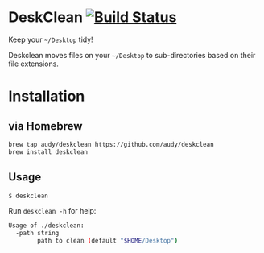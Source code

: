 # DeskClean [![Build Status](https://travis-ci.org/audy/deskclean.svg?branch=master)](https://travis-ci.org/audy/deskclean)

Keep your `~/Desktop` tidy!

Deskclean moves files on your `~/Desktop` to sub-directories based on their file extensions.

# Installation

## via Homebrew

```sh
brew tap audy/deskclean https://github.com/audy/deskclean
brew install deskclean
```

## Usage

```sh
$ deskclean
```

Run `deskclean -h` for help:

```sh
Usage of ./deskclean:
  -path string
        path to clean (default "$HOME/Desktop")
```

